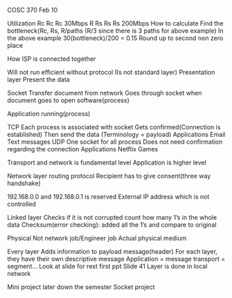 COSC 370 Feb 10

Utilization
Rc	Rc	Rc	30Mbps
	R
Rs	Rs	Rs	200Mbps
How to calculate
	Find the bottleneck(Rc, Rs, R/paths (R/3 since there is 3 paths for above example)
	In the above example
		30(bottleneck)/200 = 0.15
		Round up to second non zero place

How ISP is connected together

Will not run efficient without protocol
(Is not standard layer)
Presentation layer
	Present the data

Socket
	Transfer document from network
	Goes through socket when document goes to open software(process)

Application running(process)

TCP
	Each process is associated with socket
	Gets confirmed(Connection is established)
		Then send the data (Terminology = payload)
	Applications
		Email
		Text messages
UDP
	One socket for all process
	Does not need confirmation regarding the connection
	Applications
		Netflix
		Games

Transport and network is fundamental level
Application is higher level

Network layer
	routing protocol
	Recipient has to give consent(three way handshake)

192.168.0.0 and 192.168.0.1 is reserved
External IP address which is not controlled

Linked layer
	Checks if it is not corrupted
		count how many 1’s in the whole data
		Checksum(error checking): added all the 1’s and compare to original 

Physical
	Not network job/Engineer job
	Actual physical medium

Every layer
	Adds information to payload message(header)
	For each layer, they have their own descriptive message
		Application = message
		transport = segment… Look at slide for rest first ppt Slide 41 
	Layer is done in local network	

Mini project later down the semester
	Socket project